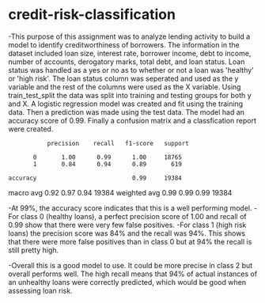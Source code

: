 # credit-risk-classification

-This purpose of this assignment was to analyze lending activity to build a model to identify creditworthiness of borrowers. The information in the dataset included loan size, interest rate, borrower income, debt to income, number of accounts, derogatory marks, total debt, and loan status. Loan status was handled as a yes or no as to whether or not a loan was 'healthy' or 'high risk'. The loan status column was seperated and used as the y variable and the rest of the columns were used as the X variable. Using train_test_split the data was split into training and testing groups for both y and X. A logistic regression model was created and fit using the training data. Then a prediction was made using the test data. The model had an accuracy score of 0.99. Finally a confusion matrix and a classfication report were created.

               precision    recall   f1-score   support

           0       1.00      0.99      1.00     18765
           1       0.84      0.94      0.89       619

    accuracy                           0.99     19384
   macro avg       0.92      0.97      0.94     19384
weighted avg       0.99      0.99      0.99     19384

-At 99%, the accuracy score indicates that this is a well performing model.
-For class 0 (healthy loans), a perfect precision score of 1.00 and recall of 0.99 show that there were very few false positives.
-For class 1 (high risk loans) the precision score was 84% and the recall was 94%. This shows that there were more false positives than in class 0 but at 94% the recall is still pretty high.

-Overall this is a good model to use. It could be more precise in class 2 but overall performs well. The high recall means that 94% of actual instances of an unhealthy loans were correctly predicted, which would be good when assessing loan risk.


